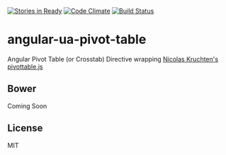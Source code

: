 [![Stories in Ready](https://badge.waffle.io/dspies/angular-ua-pivot-table.svg?label=ready&title=Ready)](http://waffle.io/dspies/angular-ua-pivot-table)
[![Code Climate](https://codeclimate.com/github/dspies/angular-ua-pivot-table/badges/gpa.svg)](https://codeclimate.com/github/dspies/angular-ua-pivot-table)
[![Build Status](https://travis-ci.org/dspies/angular-ua-pivot-table.svg)](https://travis-ci.org/dspies/angular-ua-pivot-table)

angular-ua-pivot-table
=================================
Angular Pivot Table (or Crosstab) Directive wrapping [Nicolas Kruchten's pivottable.js](https://github.com/nicolaskruchten/pivottable)

Bower
----
Coming Soon

License
----
MIT
